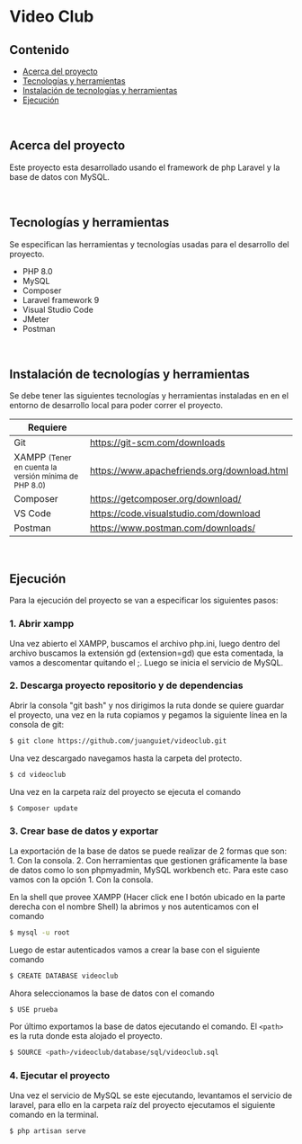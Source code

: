 # Video Club

## Contenido

- [Acerca del proyecto](#acerca-del-proyecto)
- [Tecnologías y herramientas](#tecnologías-y-herramientas)
- [Instalación de tecnologías y herramientas](#instalación-de-tecnologías-y-herramientas)
- [Ejecución](#ejecución)

<br>

## Acerca del proyecto

Este proyecto esta desarrollado usando el framework de php Laravel y la base de datos con MySQL.

<br>

## Tecnologías y herramientas

Se especifican las herramientas y tecnologías usadas para el desarrollo del proyecto.

- PHP 8.0
- MySQL
- Composer
- Laravel framework 9
- Visual Studio Code
- JMeter
- Postman

<br>

## Instalación de tecnologías y herramientas

Se debe tener las siguientes tecnologías y herramientas instaladas en en el entorno de desarrollo local para poder correr el proyecto.

| Requiere      |  |
|---------------| ------ |
| Git                                             | https://git-scm.com/downloads |
| XAMPP <small>(Tener en cuenta la versión mínima de PHP 8.0)<small>   | https://www.apachefriends.org/download.html |
| Composer                                        | https://getcomposer.org/download/ |
| VS Code                                         | https://code.visualstudio.com/download |
| Postman                                         | https://www.postman.com/downloads/ |

<br>

## Ejecución

Para la ejecución del proyecto se van a especificar los siguientes pasos:

### 1. Abrir xampp

Una vez abierto el XAMPP, buscamos el archivo php.ini, luego dentro del archivo buscamos la extensión gd (extension=gd) que esta comentada, la vamos a descomentar quitando el ;. Luego se inicia el servicio de MySQL. 

### 2. Descarga proyecto repositorio y de dependencias

Abrir la consola "git bash" y nos dirigimos la ruta donde se quiere guardar el proyecto, una vez en la ruta copiamos y pegamos la siguiente línea en la consola de git:

```sh
$ git clone https://github.com/juanguiet/videoclub.git
```

Una vez descargado navegamos hasta la carpeta del protecto.

```sh
$ cd videoclub
```

Una vez en la carpeta raíz del proyecto se ejecuta el comando

```sh
$ Composer update
```

### 3. Crear base de datos y exportar

La exportación de la base de datos se puede realizar de 2 formas que son: 1. Con la consola. 2. Con herramientas que gestionen gráficamente la base de datos como lo son phpmyadmin, MySQL workbench etc. Para este caso vamos con la opción 1. Con la consola.

En la shell que provee XAMPP (Hacer click ene l botón ubicado en la parte derecha con el nombre Shell) la abrimos y nos autenticamos con el comando

```sh
$ mysql -u root
```

Luego de estar autenticados vamos a crear la base con el siguiente comando

```sh
$ CREATE DATABASE videoclub
```

Ahora seleccionamos la base de datos con el comando

```sh
$ USE prueba
```

Por último exportamos la base de datos ejecutando el comando. El `<path>` es la ruta donde esta alojado el proyecto.

```sh
$ SOURCE <path>/videoclub/database/sql/videoclub.sql
```

### 4. Ejecutar el proyecto

Una vez el servicio de MySQL se este ejecutando, levantamos el servicio de laravel, para ello en la carpeta raíz del proyecto ejecutamos el siguiente comando en la terminal.

```sh
$ php artisan serve
```